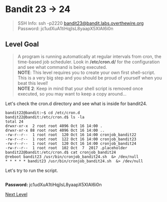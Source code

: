 
# Bandit 23 -> 24
> SSH Info: ssh -p2220 bandit23@bandit.labs.overthewire.org  
> Password: jc1udXuA1tiHqjIsL8yaapX5XIAI6i0n


 ## Level Goal  
>A program is running automatically at regular intervals from cron, the time-based job scheduler. Look in **/etc/cron.d/** for the configuration and see what command is being executed.  
**NOTE**: This level requires you to create your own first shell-script. This is a very big step and you should be proud of yourself when you beat this level!  
**NOTE 2**: Keep in mind that your shell script is removed once executed, so you may want to keep a copy around…

Let's check the cron.d directory and see what is inside for bandit24.

```
bandit22@bandit:~$ cd /etc/cron.d
bandit22@bandit:/etc/cron.d$ ls -la
total 24
drwxr-xr-x  2 root root 4096 Oct 16 14:00 .
drwxr-xr-x 88 root root 4096 Oct 16 14:00 ..
-rw-r--r--  1 root root  120 Oct 16 14:00 cronjob_bandit22
-rw-r--r--  1 root root  122 Oct 16 14:00 cronjob_bandit23
-rw-r--r--  1 root root  120 Oct 16 14:00 cronjob_bandit24
-rw-r--r--  1 root root  102 Oct  7  2017 .placeholder
bandit22@bandit:/etc/cron.d$ cat cronjob_bandit24
@reboot bandit23 /usr/bin/cronjob_bandit24.sh  &> /dev/null
* * * * * bandit23 /usr/bin/cronjob_bandit24.sh  &> /dev/null
```
Let's try to run the script.


```

```






**Password:** jc1udXuA1tiHqjIsL8yaapX5XIAI6i0n


[Next Level](https://github.com/ShumaherK/Bandit-Writeups/blob/master/Bandit%2024%20--%2025/README.md)
